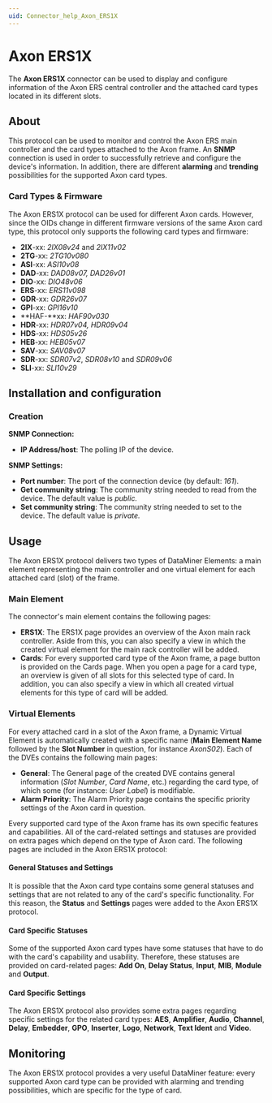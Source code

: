 ```yaml
---
uid: Connector_help_Axon_ERS1X
---
```


# Axon ERS1X

The **Axon ERS1X** connector can be used to display and configure information of the Axon ERS central controller and the attached card types located in its different slots.

## About

This protocol can be used to monitor and control the Axon ERS main controller and the card types attached to the Axon frame. An **SNMP** connection is used in order to successfully retrieve and configure the device's information. In addition, there are different **alarming** and **trending** possibilities for the supported Axon card types.

### Card Types & Firmware

The Axon ERS1X protocol can be used for different Axon cards. However, since the OIDs change in different firmware versions of the same Axon card type, this protocol only supports the following card types and firmware:

- **2IX**-xx: *2IX08v24* and *2IX11v02*
- **2TG**-xx: *2TG10v080*
- **ASI**-xx: *ASI10v08*
- **DAD**-xx: *DAD08v07, DAD26v01*
- **DIO**-xx: *DIO48v06*
- **ERS**-xx: *ERS11v098*
- **GDR**-xx: *GDR26v07*
- **GPI**-xx: *GPI16v10*
- **HAF-**xx: *HAF90v030*
- **HDR**-xx: *HDR07v04, HDR09v04*
- **HDS**-xx: *HDS05v26*
- **HEB**-xx: *HEB05v07*
- **SAV**-xx: *SAV08v07*
- **SDR**-xx: *SDR07v2*, *SDR08v10* and *SDR09v06*
- **SLI**-xx: *SLI10v29*

## Installation and configuration

### Creation

**SNMP Connection:**

- **IP Address/host**: The polling IP of the device.

**SNMP Settings:**

- **Port number**: The port of the connection device (by default: *161*).
- **Get community string**: The community string needed to read from the device. The default value is *public.*
- **Set community string**: The community string needed to set to the device. The default value is *private.*

## Usage

The Axon ERS1X protocol delivers two types of DataMiner Elements: a main element representing the main controller and one virtual element for each attached card (slot) of the frame.

### Main Element

The connector's main element contains the following pages:

- **ERS1X**: The ERS1X page provides an overview of the Axon main rack controller. Aside from this, you can also specify a view in which the created virtual element for the main rack controller will be added.
- **Cards**: For every supported card type of the Axon frame, a page button is provided on the Cards page. When you open a page for a card type, an overview is given of all slots for this selected type of card. In addition, you can also specify a view in which all created virtual elements for this type of card will be added.

### Virtual Elements

For every attached card in a slot of the Axon frame, a Dynamic Virtual Element is automatically created with a specific name (**Main Element Name** followed by the **Slot Number** in question, for instance *AxonS02*). Each of the DVEs contains the following main pages:

- **General**: The General page of the created DVE contains general information (*Slot Number*, *Card Name*, etc.) regarding the card type, of which some (for instance: *User Label*) is modifiable.
- **Alarm Priority**: The Alarm Priority page contains the specific priority settings of the Axon card in question.

Every supported card type of the Axon frame has its own specific features and capabilities. All of the card-related settings and statuses are provided on extra pages which depend on the type of Axon card. The following pages are included in the Axon ERS1X protocol:

#### General Statuses and Settings

It is possible that the Axon card type contains some general statuses and settings that are not related to any of the card's specific functionality. For this reason, the **Status** and **Settings** pages were added to the Axon ERS1X protocol.

#### Card Specific Statuses

Some of the supported Axon card types have some statuses that have to do with the card's capability and usability. Therefore, these statuses are provided on card-related pages: **Add On**, **Delay Status**, **Input**, **MIB**, **Module** and **Output**.

#### Card Specific Settings

The Axon ERS1X protocol also provides some extra pages regarding specific settings for the related card types: **AES**, **Amplifier**, **Audio**, **Channel**, **Delay**, **Embedder**, **GPO**, **Inserter**, **Logo**, **Network**, **Text Ident** and **Video**.

## Monitoring

The Axon ERS1X protocol provides a very useful DataMiner feature: every supported Axon card type can be provided with alarming and trending possibilities, which are specific for the type of card.
